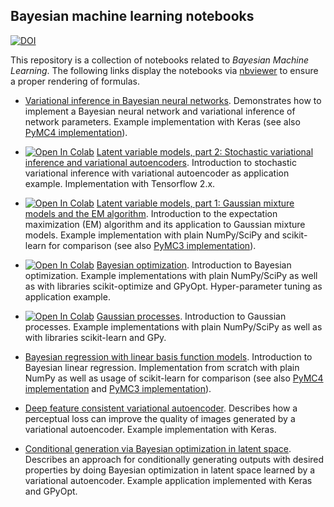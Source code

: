 ## Bayesian machine learning notebooks

[![DOI](https://zenodo.org/badge/125869131.svg)](https://zenodo.org/badge/latestdoi/125869131)

This repository is a collection of notebooks related to *Bayesian Machine Learning*. The following links display 
the notebooks via [nbviewer](https://nbviewer.jupyter.org/) to ensure a proper rendering of formulas.

- [Variational inference in Bayesian neural networks](https://nbviewer.jupyter.org/github/krasserm/bayesian-machine-learning/blob/dev/bayesian-neural-networks/bayesian_neural_networks.ipynb). 
  Demonstrates how to implement a Bayesian neural network and variational inference of network parameters. Example implementation 
  with Keras (see also 
  [PyMC4 implementation](https://nbviewer.jupyter.org/github/krasserm/bayesian-machine-learning/blob/dev/bayesian-neural-networks/bayesian_neural_networks_pymc4.ipynb)).

- [![Open In Colab](https://colab.research.google.com/assets/colab-badge.svg)](https://colab.research.google.com/github/krasserm/bayesian-machine-learning/blob/dev/latent-variable-models/latent_variable_models_part_2.ipynb)
  [Latent variable models, part 2: Stochastic variational inference and variational autoencoders](https://nbviewer.jupyter.org/github/krasserm/bayesian-machine-learning/blob/dev/latent-variable-models/latent_variable_models_part_2.ipynb). 
  Introduction to stochastic variational inference with variational autoencoder as application example. Implementation 
  with Tensorflow 2.x.

- [![Open In Colab](https://colab.research.google.com/assets/colab-badge.svg)](https://colab.research.google.com/github/krasserm/bayesian-machine-learning/blob/dev/latent-variable-models/latent_variable_models_part_1.ipynb)
  [Latent variable models, part 1: Gaussian mixture models and the EM algorithm](https://nbviewer.jupyter.org/github/krasserm/bayesian-machine-learning/blob/dev/latent-variable-models/latent_variable_models_part_1.ipynb).
  Introduction to the expectation maximization (EM) algorithm and its application to Gaussian mixture models. Example
  implementation with plain NumPy/SciPy and scikit-learn for comparison (see also 
  [PyMC3 implementation](https://nbviewer.jupyter.org/github/krasserm/bayesian-machine-learning/blob/dev/latent-variable-models/latent_variable_models_part_1_pymc3.ipynb)).

- [![Open In Colab](https://colab.research.google.com/assets/colab-badge.svg)](https://colab.research.google.com/github/krasserm/bayesian-machine-learning/blob/dev/bayesian-optimization/bayesian_optimization.ipynb)
  [Bayesian optimization](https://nbviewer.jupyter.org/github/krasserm/bayesian-machine-learning/blob/dev/bayesian-optimization/bayesian_optimization.ipynb). 
  Introduction to Bayesian optimization. Example implementations with plain NumPy/SciPy as well as with libraries 
  scikit-optimize and GPyOpt. Hyper-parameter tuning as application example.  

- [![Open In Colab](https://colab.research.google.com/assets/colab-badge.svg)](https://colab.research.google.com/github/krasserm/bayesian-machine-learning/blob/dev/gaussian-processes/gaussian_processes.ipynb)
  [Gaussian processes](https://nbviewer.jupyter.org/github/krasserm/bayesian-machine-learning/blob/dev/gaussian-processes/gaussian_processes.ipynb). 
  Introduction to Gaussian processes. Example implementations with plain NumPy/SciPy as well as with libraries 
  scikit-learn and GPy. 

- [Bayesian regression with linear basis function models](https://nbviewer.jupyter.org/github/krasserm/bayesian-machine-learning/blob/dev/bayesian-linear-regression/bayesian_linear_regression.ipynb). 
  Introduction to Bayesian linear regression. Implementation from scratch with plain NumPy as well as usage of scikit-learn 
  for comparison (see also 
  [PyMC4 implementation](https://nbviewer.jupyter.org/github/krasserm/bayesian-machine-learning/blob/dev/bayesian-linear-regression/bayesian_linear_regression_pymc4.ipynb) and 
  [PyMC3 implementation](https://nbviewer.jupyter.org/github/krasserm/bayesian-machine-learning/blob/dev/bayesian-linear-regression/bayesian_linear_regression_pymc3.ipynb)).

- [Deep feature consistent variational autoencoder](https://nbviewer.jupyter.org/github/krasserm/bayesian-machine-learning/blob/dev/autoencoder-applications/variational_autoencoder_dfc.ipynb). 
  Describes how a perceptual loss can improve the quality of images generated by a variational autoencoder. Example 
  implementation with Keras.  

- [Conditional generation via Bayesian optimization in latent space](https://nbviewer.jupyter.org/github/krasserm/bayesian-machine-learning/blob/dev/autoencoder-applications/variational_autoencoder_opt.ipynb). 
  Describes an approach for conditionally generating outputs with desired properties by doing Bayesian optimization in 
  latent space learned by a variational autoencoder. Example application implemented with Keras and GPyOpt.

